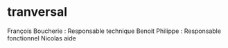 # tranversal
François Boucherie : Responsable technique
Benoit Philippe : Responsable fonctionnel
Nicolas aide